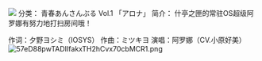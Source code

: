 ![](//static.kivo.wiki/images/music/cover/hdHE6T8IZ0ttYyRtMvrhQNadR0q6qpuM.png)
分类： 青春あんさんぶる Vol.1 「アロナ」
简介：
什亭之匣的常驻OS超级阿罗娜有努力地打扫房间哦！
 
作词：夕野ヨシミ（IOSYS）
作曲：ミツキヨ
演唱：阿罗娜（CV.小原好美）
![57eD88pwTADIIfakxTH2hCvx70cbMCR1.png](files/3/57eD88pwTADIIfakxTH2hCvx70cbMCR1.png)

